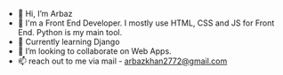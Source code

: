 - 👋 Hi, I’m Arbaz
- 👀 I'm a Front End Developer. I mostly use HTML, CSS and JS for Front End. Python is my main tool. 
- 🌱 Currently learning Django
- 💞️ I’m looking to collaborate on Web Apps. 
- 📫 reach out to me via mail - arbazkhan2772@gmail.com
